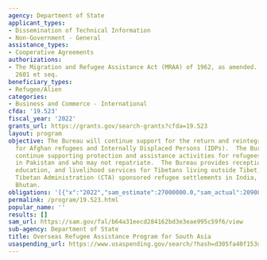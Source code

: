 ```yaml
---
agency: Department of State
applicant_types:
- Dissemination of Technical Information
- Non-Government - General
assistance_types:
- Cooperative Agreements
authorizations:
- The Migration and Refugee Assistance Act (MRAA) of 1962, as amended. 22 U.S.C. &sect;
  2601 et seq.
beneficiary_types:
- Refugee/Alien
categories:
- Business and Commerce - International
cfda: '19.523'
fiscal_year: '2022'
grants_url: https://grants.gov/search-grants?cfda=19.523
layout: program
objective: The Bureau will continue support for the return and reintegration programs
  for Afghan refugees and Internally Displaced Persons (IDPs).  The Bureau will also
  continue supporting protection and assistance activities for refugees who remain
  in Pakistan and who may not repatriate.  The Bureau provides reception, health care,
  education, and livelihood services for Tibetans living outside Tibet, most in Central
  Tibetan Administration (CTA) sponsored refugee settlements in India, Nepal, and
  Bhutan.
obligations: '[{"x":"2022","sam_estimate":27000000.0,"sam_actual":20908761.0,"usa_spending_actual":4999942.0},{"x":"2023","sam_estimate":0.0,"sam_actual":0.0,"usa_spending_actual":1624974.16},{"x":"2024","sam_estimate":0.0,"sam_actual":0.0,"usa_spending_actual":13802216.469999999}]'
permalink: /program/19.523.html
popular_name: ''
results: []
sam_url: https://sam.gov/fal/b64a31eecd284162bd3e3eae995c59f6/view
sub-agency: Department of State
title: Overseas Refugee Assistance Program for South Asia
usaspending_url: https://www.usaspending.gov/search/?hash=d305fa40f153ddfd5201c59cf2094144
---
```

